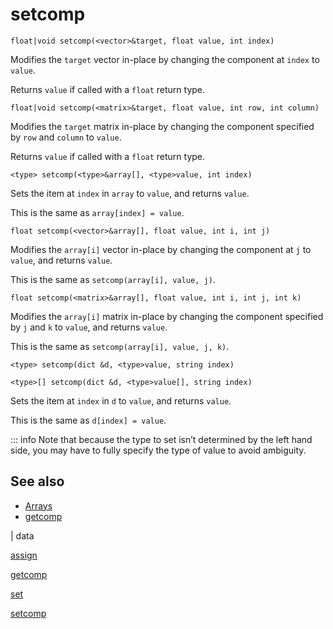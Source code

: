 # setcomp

`float|void setcomp(<vector>&target, float value, int index)`

Modifies the `target` vector in-place by changing the component at `index` to `value`.

Returns `value` if called with a `float` return type.

`float|void setcomp(<matrix>&target, float value, int row, int column)`

Modifies the `target` matrix in-place by changing the component specified by `row` and `column` to `value`.

Returns `value` if called with a `float` return type.

`<type> setcomp(<type>&array[], <type>value, int index)`

Sets the item at `index` in `array` to `value`, and returns `value`.

This is the same as `array[index] = value`.

`float setcomp(<vector>&array[], float value, int i, int j)`

Modifies the `array[i]` vector in-place by changing the component at `j` to `value`, and returns `value`.

This is the same as `setcomp(array[i], value, j)`.

`float setcomp(<matrix>&array[], float value, int i, int j, int k)`

Modifies the `array[i]` matrix in-place by changing the component specified by `j` and `k` to `value`, and returns `value`.

This is the same as `setcomp(array[i], value, j, k)`.

`<type> setcomp(dict &d, <type>value, string index)`

`<type>[] setcomp(dict &d, <type>value[], string index)`

Sets the item at `index` in `d` to `value`, and returns `value`.

This is the same as `d[index] = value`.

::: info Note that because the type to set isn’t determined by the left
hand side, you may have to fully specify the type of value to
avoid ambiguity.

## See also

- [Arrays](../arrays.html)
- [getcomp](getcomp.html)

|
data

[assign](assign.html)

[getcomp](getcomp.html)

[set](set.html)

[setcomp](setcomp.html)
